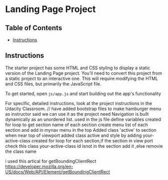 # Landing Page Project

## Table of Contents

* [Instructions](#instructions)

## Instructions

The starter project has some HTML and CSS styling to display a static version of the Landing Page project. You'll need to convert this project from a static project to an interactive one. This will require modifying the HTML and CSS files, but primarily the JavaScript file.

To get started, open `js/app.js` and start building out the app's functionality

For specific, detailed instructions, look at the project instructions in the Udacity Classroom.
//
have added bootstrap files to make hamburger menu as instructor said we can use it
as the project need Navigation is built dynamically as an unordered list.
used in the js file 
define variables 
created for loop to get section name of each section 
create menu list of each section and add in mynav menu in the top 
Added class 'active' to section when near top of viewport
added class active and style by adding your-active-class
created for loop for each section,if the section in view port check this class your-active-class id isnot in the section add it ,else removie the class name 

i used this artical for getBoundingClientRect
https://developer.mozilla.org/en-US/docs/Web/API/Element/getBoundingClientRect
